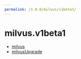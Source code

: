 ```yaml
---
permalink: /1.0.0/milvus/v1beta1/
---
```


# milvus.v1beta1



* [milvus](milvus.md)
* [milvusUpgrade](milvusUpgrade.md)